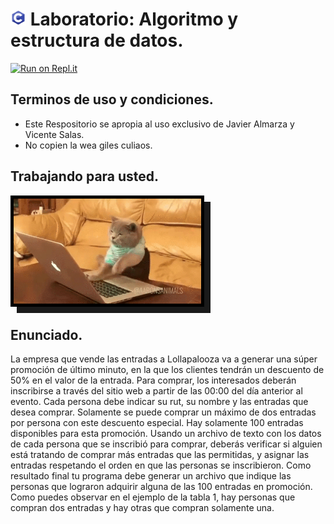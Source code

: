 # <span><img src="sourceImgs/a.png" width="25" alt="[c logo]"></span> Laboratorio: Algoritmo y estructura de datos.

[![Run on Repl.it](https://repl.it/badge/github/JajoScript/LaboratorioC)](https://repl.it/github/JajoScript/LaboratorioC)

## Terminos de uso y condiciones.

*   Este Respositorio se apropia al uso exclusivo de Javier Almarza y Vicente Salas.
*   No copien la wea giles culiaos.

## Trabajando para usted.

<img src="./sourceImgs/a.gif" width="300" alt="gato trabajando" style="border:solid 5px black; box-shadow:10px 10px; grey">

## Enunciado.

La empresa que vende las entradas a Lollapalooza va a generar una súper promoción de último minuto, en la que los clientes tendrán un descuento de 50% en el valor de la entrada. Para comprar, los interesados deberán inscribirse a través del sitio web a partir de las 00:00 del día anterior al evento. Cada persona debe indicar su rut, su nombre y las entradas que desea comprar. Solamente se puede comprar un máximo de dos entradas por persona con este descuento especial. Hay solamente 100 entradas disponibles para esta promoción. Usando un archivo de texto con los datos de cada persona que se inscribió para comprar, deberás verificar si alguien está tratando de comprar más entradas que las permitidas, y asignar las entradas respetando el orden en que las personas se inscribieron. Como resultado final tu programa debe generar un archivo que indique las personas que lograron adquirir alguna de las 100 entradas en promoción. Como puedes observar en el ejemplo de la tabla 1, hay personas que compran dos entradas y hay otras que compran solamente una.


